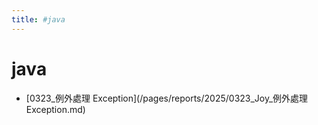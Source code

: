 ```yaml
---
title: #java
---
```


# java

- [0323_例外處理 Exception](/pages/reports/2025/0323_Joy_例外處理 Exception.md)
